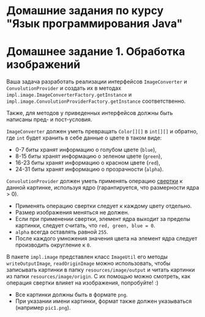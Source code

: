 # Домашние задания по курсу "Язык программирования Java"

# Домашнее задание 1. Обработка изображений

Ваша задача разработать реализации интерфейсов `ImageConverter` и `ConvolutionProvider` и
создать их в методах `impl.image.ImageConverterFactory.getInstance` и `impl.image.ConvolutionProviderFactory.getInstance` соответственно.

Также, для методов у приведенных интерфейсов должны быть написаны пред- и пост-условия.

`ImageConverter` должен уметь превращать `Color[][]` в `int[][]` и обратно, где `int` будет хранить в себе данные о цвете в таком виде:
* 0-7 биты хранят информацию о голубом цвете (`blue`),
* 8-15 биты хранят информацию о зеленом цвете (`green`),
* 16-23 биты хранят информацию о красном цвете (`red`),
* 24-31 биты хранят информацию о прозрачности (`alpha`).

`ConvolutionProvider` должен уметь применять операцию [свертки](https://en.wikipedia.org/wiki/Kernel_(image_processing))
к данной картинке, используя ядро (гарантируется, что размерности ядра > 0).
*  Применять операцию свертки следует к каждому цвету отдельно.
*  Размер изображения меняться не должен.
*  Если при применении свертки, элемент ядра выходит за пределы картинки, следует считать, что `red, green, blue = 0`.
*  `alpha` всегда оставлять равной `255`.
*  После каждого умножения значения цвета на элемент ядра следует производить округление к `0`.

В пакете `impl.image` представлен класс `ImageUtil` его методы `writeOutputImage`, `readOriginImage` можно использовать, чтобы
записывать картинки в папку `resources/image/output` и читать картинки из папки `resources/image/origin`.
С их помощью можно смотреть, как операция свертки влияет на изображения, попробуйте! :)
*  Все картинки должны быть в формате `png`.
*  При указании имени картинки, формат также должен указываться (например `pic1.png`).